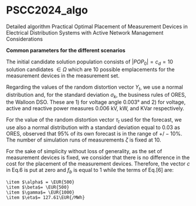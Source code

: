 # PSCC2024_algo
Detailed algorithm Practical Optimal Placement of Measurement Devices in Electrical Distribution Systems with Active Network Management Considerations


**Common parameters for the different scenarios**

The initial candidate solution population consists of $|POP_{0}| =c_{d}=10$ solution candidates $\in \Omega$ which are $10$ possible emplacements for the measurement devices in the measurement set. 

Regarding the values of the random distortion vector $\Upsilon_t$, we use a normal distribution and, for the standard deviation $\sigma_k$, the business rules of ORES, the Walloon DSO. These are 1) for voltage angle $0.003°$ and 2) for voltage, active and reactive power measures $0.006$ kV, kW, and KVar respectively.

For the value of the random distortion vector $\tau_t$ used for the forecast, we use also a normal distribution with a standard deviation equal to $0.03$ as ORES,  observed that $95\%$ of its own forecast is in the range of $+/-10$%. The number of simulation runs of measurements $\zeta$ is fixed at $10$.

For the sake of simplicity without loss of generality, as the set of measurement devices is fixed, we consider that there is no difference in the cost for the placement of the measurement devices. Therefore, the vector $c$ in Eq.6  is put at zero and $f_b$ is equal to $1$ while the terms of Eq.[6] are:

    \item $\alpha$ = \EUR{500}
    \item $\beta$= \EUR{500}
    \item $\gamma$= \EUR{1000}
    \item $\eta$= 127.61\EUR{/MWh}

